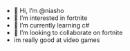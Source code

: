 - 👋 Hi, I’m @niasho
- 👀 I’m interested in fortnite
- 🌱 I’m currently learning c#
- 💞️ I’m looking to collaborate on fortnite
- im really good at video games



